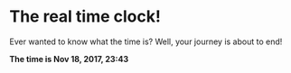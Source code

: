 # The real time clock!

Ever wanted to know what the time is? Well, your journey is about to end!

**The time is Nov 18, 2017, 23:43**